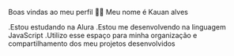 Boas vindas ao meu perfil 💙💙
Meu nome é Kauan alves

.Estou estudando na Alura
.Estou me desenvolvendo na linguagem JavaScript
.Utilizo esse espaço para minha organização e compartilhamento dos meu projetos desenvolvidos
